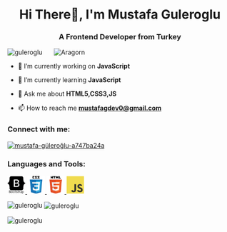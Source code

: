 <h1 align="center">Hi There👋, I'm Mustafa Guleroglu</h1>
<h3 align="center">A Frontend Developer from Turkey</h3>
<img align="right" width="400" src="https://i.pinimg.com/originals/32/5a/28/325a28c7d5c4f517fcbb00ca30cbb1b1.gif" alt="Aragorn">

<p align="left"> <img src="https://komarev.com/ghpvc/?username=guleroglu&label=Profile%20views&color=0e75b6&style=flat" alt="guleroglu" /> </p>

- 🔭 I’m currently working on **JavaScript**

- 🌱 I’m currently learning **JavaScript**

- 💬 Ask me about **HTML5,CSS3,JS**

- 📫 How to reach me **mustafagdev0@gmail.com**

<h3 align="left">Connect with me:</h3>
<p align="left">
<a href="https://linkedin.com/in/mustafa-güleroğlu-a747ba24a" target="blank"><img align="center" src="https://raw.githubusercontent.com/rahuldkjain/github-profile-readme-generator/master/src/images/icons/Social/linked-in-alt.svg" alt="mustafa-güleroğlu-a747ba24a" height="30" width="40" /></a>
</p>

<h3 align="left">Languages and Tools:</h3>
<p align="left"> <a href="https://getbootstrap.com" target="_blank" rel="noreferrer"> <img src="https://raw.githubusercontent.com/devicons/devicon/master/icons/bootstrap/bootstrap-plain-wordmark.svg" alt="bootstrap" width="40" height="40"/> </a> <a href="https://www.w3schools.com/css/" target="_blank" rel="noreferrer"> <img src="https://raw.githubusercontent.com/devicons/devicon/master/icons/css3/css3-original-wordmark.svg" alt="css3" width="40" height="40"/> </a> <a href="https://www.w3.org/html/" target="_blank" rel="noreferrer"> <img src="https://raw.githubusercontent.com/devicons/devicon/master/icons/html5/html5-original-wordmark.svg" alt="html5" width="40" height="40"/> </a> <a href="https://developer.mozilla.org/en-US/docs/Web/JavaScript" target="_blank" rel="noreferrer"> <img src="https://raw.githubusercontent.com/devicons/devicon/master/icons/javascript/javascript-original.svg" alt="javascript" width="40" height="40"/> </a> </p>

<p><img align="left" src="https://github-readme-stats.vercel.app/api/top-langs?username=guleroglu&show_icons=true&locale=en&layout=compact" alt="guleroglu" /></p>

<p>&nbsp;<img align="center" src="https://github-readme-stats.vercel.app/api?username=guleroglu&show_icons=true&locale=en" alt="guleroglu" /></p>

<p><img align="center" src="https://github-readme-streak-stats.herokuapp.com/?user=guleroglu&" alt="guleroglu" /></p>
